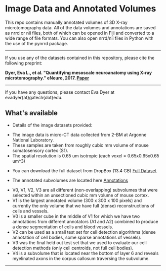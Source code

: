 # Image Data and Annotated Volumes #

This repo contains manually annotated volumes of 3D X-ray microtomography data. All of the data volumes and annotations are saved as nrrd or nii files, both of which can be opened in Fiji and converted to a wide range of file formats. You can also open nrrd/nii files in Python with the use of the pynrrd package.

***
If you use any of the datasets contained in this repository, please cite the following preprint:

__Dyer, Eva L., et al. "Quantifying mesoscale neuroanatomy using X-ray microtomography." eNeuro, 2017. [Paper](http://www.eneuro.org/content/4/5/ENEURO.0195-17.2017)__

***
If you have any questions, please contact Eva Dyer at evadyer{at}gatech{dot}edu.

## What's available ##
* Details of the image datasets provided:
- The image data is micro-CT data collected from 2-BM at Argonne National Laboratory.
- These samples are taken from roughly cubic mm volume of mouse somatosensory cortex (S1).
- The spatial resolution is 0.65 um isotropic (each voxel = 0.65x0.65x0.65 um^3)

* You can download the full dataset from DropBox (13.4 GB) [Full Dataset](https://www.dropbox.com/s/u1z604sgtty5kbh/original_img_data_0pt65microniso.nrrd?dl=0)

* The annotated subvolumes are located here [Annotations](https://www.dropbox.com/sh/hu9e6hm2hvfna67/AADtG-ICqkEa0962pVSwrXBua?dl=0)
- V0, V1, V2, V3 are all different (non-overlapping) subvolumes that were selected within an unsectioned cubic mm volume of mouse cortex.
- V1 is the largest annotated volume (300 x 300 x 100 pixels) and currently the only volume that we have full (dense) reconstructions of cells and vessels.
- V0 is a smaller cube in the middle of V1 for which we have two annotations from different annotators (A1 and A2) combined to produce a dense segmentation of cells and blood vessels.
- V2 can be used as a small test set for cell detection algorithms (dense annotation of cell bodies, some sparse annotations of vessels).
- V3 was the final held out test set that we used to evaluate our cell detection methods (only cell centroids, not full cell bodies).
- V4 is a subvolume that is located near the bottom of layer 6 and reveals myelinated axons in the corpus callosum traversing the subvolume.
***
